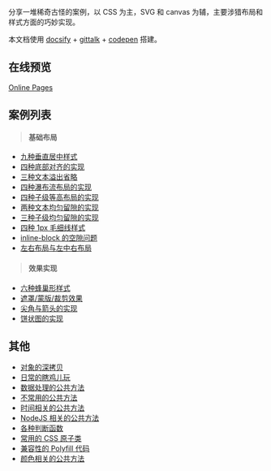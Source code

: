分享一堆稀奇古怪的案例，以 CSS 为主，SVG 和 canvas 为辅，主要涉猎布局和样式方面的巧妙实现。

本文档使用 [docsify](https://docsify.js.org/#/?id=docsify) + [gittalk](https://github.com/gitalk/gitalk) + [codepen](https://codepen.io/forever-z-133/collections/popular/) 搭建。

## 在线预览

[Online Pages](https://forever-z-133.github.io/demo-preview/)

## 案例列表
> #### 基础布局

* [九种垂直居中样式](https://forever-z-133.github.io/demo-preview/#/./pages/vertical-center.md)
* [四种底部对齐的实现](https://forever-z-133.github.io/demo-preview/#/./pages/child-align-bottom.md)
* [三种文本溢出省略](https://forever-z-133.github.io/demo-preview/#/./pages/text-overflow.md)
* [四种瀑布流布局的实现](https://forever-z-133.github.io/demo-preview/#/./pages/masonry.md)
* [四种子级等高布局的实现](https://forever-z-133.github.io/demo-preview/#/./pages/child-same-height.md)
* [两种文本均匀留隙的实现](https://forever-z-133.github.io/demo-preview/#/./pages/text-align-justify.md)
* [三种子级均匀留隙的实现](https://forever-z-133.github.io/demo-preview/#/./pages/child-align-justify.md)
* [四种 1px 毛细线样式](https://forever-z-133.github.io/demo-preview/#/./pages/1px-border.md)
* [inline-block 的空隙问题](https://forever-z-133.github.io/demo-preview/#/./pages/inline-block-spacing.md)
* [左右布局与左中右布局](https://forever-z-133.github.io/demo-preview/#/./pages/left-right-layout.md)

> #### 效果实现

* [六种蜂巢形样式](https://forever-z-133.github.io/demo-preview/#/./pages/honeycomb.md)
* [遮罩/蒙版/裁剪效果](https://forever-z-133.github.io/demo-preview/#/./pages/css-mask.md)
* [尖角与箭头的实现](https://forever-z-133.github.io/demo-preview/#/./pages/css-arrow.md)
* [饼状图的实现](https://forever-z-133.github.io/demo-preview/#/./pages/css-pie.md)

## 其他
* [对象的深拷贝](https://forever-z-133.github.io/demo-preview/#/./pages/deep-clone.md)
* [日常的瞎鸡儿玩](https://forever-z-133.github.io/demo-preview/#/./pages/others.md)
* [数据处理的公共方法](https://forever-z-133.github.io/demo-preview/#/./pages/someFunction.md)
* [不常用的公共方法](https://forever-z-133.github.io/demo-preview/#/./pages/otherFunction.md)
* [时间相关的公共方法](https://forever-z-133.github.io/demo-preview/#/./pages/dateFunction.md)
* [NodeJS 相关的公共方法](https://forever-z-133.github.io/demo-preview/#/./pages/nodeFunction.md)
* [各种判断函数](https://forever-z-133.github.io/demo-preview/#/./pages/someRegExp.md)
* [常用的 CSS 原子类](https://forever-z-133.github.io/demo-preview/#/./pages/someCSS.md)
* [兼容性的 Polyfill 代码](https://forever-z-133.github.io/demo-preview/#/./pages/polyfillFunction.md)
* [颜色相关的公共方法](https://forever-z-133.github.io/demo-preview/#/./pages/colorFunction.md)
